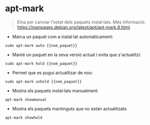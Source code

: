 # apt-mark

> Eina per canviar l'estat dels paquets instal·lats.
> Més informació: <https://manpages.debian.org/latest/apt/apt-mark.8.html>.

- Marca un paquet com a instal·lat automàticament:

`sudo apt-mark auto {{nom_paquet}}`

- Manté un paquet en la seva versió actual i evita que s'actualitzi:

`sudo apt-mark hold {{nom_paquet}}`

- Permet que es pugui actualitzar de nou:

`sudo apt-mark unhold {{nom_paquet}}`

- Mostra els paquets instal·lats manualment:

`apt-mark showmanual`

- Mostra els paquets mantinguts que no estàn actualitzats:

`apt-mark showhold`
